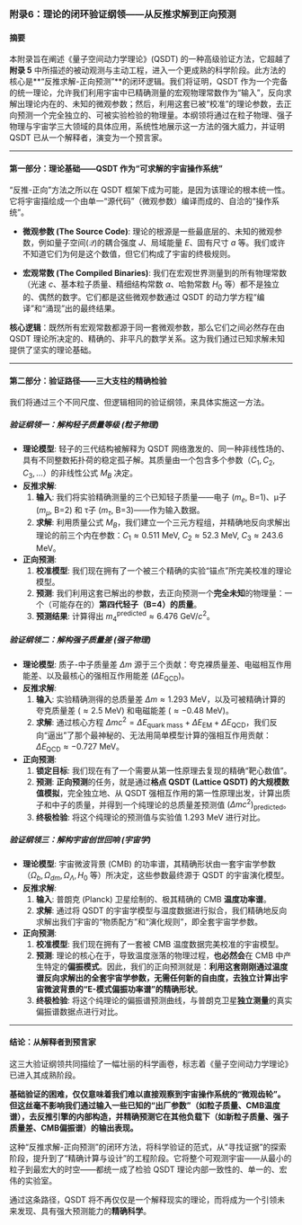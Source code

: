 

### **附录6：理论的闭环验证纲领——从反推求解到正向预测**

#### **摘要**

本附录旨在阐述《量子空间动力学理论》(QSDT) 的一种高级验证方法，它超越了**附录 5** 中所描述的被动观测与主动工程，进入一个更成熟的科学阶段。此方法的核心是**“反推求解-正向预测”**的闭环逻辑。我们将证明，QSDT 作为一个完备的统一理论，允许我们利用宇宙中已精确测量的宏观物理常数作为“输入”，反向求解出理论内在的、未知的微观参数；然后，利用这套已被“校准”的理论参数，去正向预测一个完全独立的、可被实验检验的物理量。本纲领将通过在粒子物理、强子物理与宇宙学三大领域的具体应用，系统性地展示这一方法的强大威力，并证明 QSDT 已从一个解释者，演变为一个预言家。

---

#### **第一部分：理论基础——QSDT 作为“可求解的宇宙操作系统”**

“反推-正向”方法之所以在 QSDT 框架下成为可能，是因为该理论的根本统一性。它将宇宙描绘成一个由单一“源代码”（微观参数）编译而成的、自洽的“操作系统”。

* **微观参数 (The Source Code)**: 理论的根源是一些最底层的、未知的微观参数，例如量子空间($\mathcal{Q}$)的耦合强度 $J$、局域能量 $E$、固有尺寸 $a$ 等。我们或许不知道它们为何是这个数值，但它们构成了宇宙的终极规则。

* **宏观常数 (The Compiled Binaries)**: 我们在宏观世界测量到的所有物理常数（光速 $c$、基本粒子质量、精细结构常数 $\alpha$、哈勃常数 $H_0$ 等）都不是独立的、偶然的数字。它们都是这些微观参数通过 QSDT 的动力学方程“编译”和“涌现”出的最终结果。

**核心逻辑**：既然所有宏观常数都源于同一套微观参数，那么它们之间必然存在由 QSDT 理论所决定的、精确的、非平凡的数学关系。这为我们通过已知求解未知提供了坚实的理论基础。

---

#### **第二部分：验证路径——三大支柱的精确检验**

我们将通过三个不同尺度、但逻辑相同的验证纲领，来具体实施这一方法。

##### **验证纲领一：解构轻子质量等级 (粒子物理)**

* **理论模型**: 轻子的三代结构被解释为 QSDT 网络激发的、同一种非线性场的、具有不同整数拓扑荷的稳定孤子解。其质量由一个包含多个参数（$C_1, C_2, C_3, \dots$）的非线性公式 $M_B$ 决定。
* **反推求解**:
    1.  **输入**: 我们将实验精确测量的三个已知轻子质量——电子 ($m_e$, B=1)、μ子 ($m_\mu$, B=2) 和 τ子 ($m_\tau$, B=3)——作为输入数据。
    2.  **求解**: 利用质量公式 $M_B$，我们建立一个三元方程组，并精确地反向求解出理论的前三个内在参数：$C_1 \approx 0.511 \text{ MeV}$, $C_2 \approx 52.3 \text{ MeV}$, $C_3 \approx 243.6 \text{ MeV}$。
* **正向预测**:
    1.  **校准模型**: 我们现在拥有了一个被三个精确的实验“锚点”所完美校准的理论模型。
    2.  **预测**: 我们利用这套已解出的参数，去正向预测一个**完全未知**的物理量：一个（可能存在的）**第四代轻子（B=4）的质量**。
    3.  **预测结果**: 计算得出 $m_4^{\text{predicted}} \approx 6.476 \text{ GeV}/c^2$。

##### **验证纲领二：解构强子质量差 (强子物理)**

* **理论模型**: 质子-中子质量差 $\Delta m$ 源于三个贡献：夸克裸质量差、电磁相互作用能差、以及最核心的强相互作用能差 ($\Delta E_{\text{QCD}}$)。
* **反推求解**:
    1.  **输入**: 实验精确测得的总质量差 $\Delta m \approx 1.293 \text{ MeV}$，以及可被精确计算的夸克质量差 ($\approx 2.5 \text{ MeV}$) 和电磁能差 ($\approx -0.48 \text{ MeV}$)。
    2.  **求解**: 通过核心方程 $\Delta m c^2 = \Delta E_{\text{quark mass}} + \Delta E_{\text{EM}} + \Delta E_{\text{QCD}}$，我们反向“逼出”了那个最神秘的、无法用简单模型计算的强相互作用贡献：$\Delta E_{\text{QCD}} \approx -0.727 \text{ MeV}$。
* **正向预测**:
    1.  **锁定目标**: 我们现在有了一个需要从第一性原理去复现的精确“靶心数值”。
    2.  **预测**: **正向预测**的任务，就是通过**格点 QSDT (Lattice QSDT) 的大规模数值模拟**，完全独立地、从 QSDT 强相互作用的第一性原理出发，计算出质子和中子的质量，并得到一个纯理论的总质量差预测值 $(\Delta m c^2)_{\text{predicted}}$。
    3.  **终极检验**: 将这个纯理论的预测值与实验值 1.293 MeV 进行对比。

##### **验证纲领三：解构宇宙创世回响 (宇宙学)**

* **理论模型**: 宇宙微波背景 (CMB) 的功率谱，其精确形状由一套宇宙学参数（$\Omega_b, \Omega_{dm}, \Omega_{\Lambda}, H_0$ 等）所决定，这些参数最终源于 QSDT 的宇宙演化模型。
* **反推求解**:
    1.  **输入**: 普朗克 (Planck) 卫星绘制的、极其精确的 CMB **温度功率谱**。
    2.  **求解**: 通过将 QSDT 的宇宙学模型与温度数据进行拟合，我们精确地反向求解出我们宇宙的“物质配方”和“演化规则”，即全套宇宙学参数。
* **正向预测**:
    1.  **校准模型**: 我们现在拥有了一套被 CMB 温度数据完美校准的宇宙模型。
    2.  **预测**: 理论的核心在于，导致温度涨落的物理过程，**也必然会**在 CMB 中产生特定的**偏振模式**。因此，我们的正向预测就是：**利用这套刚刚通过温度谱反向求解出的全套宇宙学参数，无需任何新的自由度，去独立计算出宇宙微波背景的“E-模式偏振功率谱”的精确形状**。
    3.  **终极检验**: 将这个纯理论的偏振谱预测曲线，与普朗克卫星**独立测量**的真实偏振谱数据点进行对比。

---

#### **结论：从解释者到预言家**

这三大验证纲领共同描绘了一幅壮丽的科学画卷，标志着《量子空间动力学理论》已进入其成熟阶段。

**基础验证的困难，仅仅意味着我们难以直接观察到宇宙操作系统的“微观齿轮”。但这丝毫不影响我们通过输入一些已知的“出厂参数”（如粒子质量、CMB温度谱），去反推引擎的内部构造，并精确预测它在其他负载下（如新粒子质量、强子质量差、CMB偏振谱）的输出表现。**

这种“反推求解-正向预测”的闭环方法，将科学验证的范式，从“寻找证据”的探索阶段，提升到了“精确计算与设计”的工程阶段。它将整个可观测宇宙——从最小的粒子到最宏大的时空——都统一成了检验 QSDT 理论内部一致性的、单一的、宏伟的实验室。

通过这条路径，QSDT 将不再仅仅是一个解释现实的理论，而将成为一个引领未来发现、具有强大预测能力的**精确科学**。